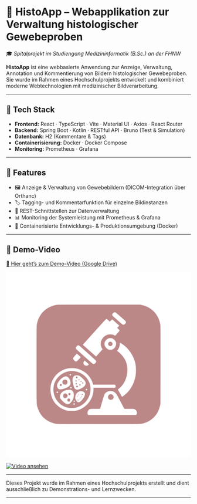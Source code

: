 # 🧬 HistoApp – Webapplikation zur Verwaltung histologischer Gewebeproben

🎓 *Spitalprojekt im Studiengang Medizininformatik (B.Sc.) an der FHNW*

**HistoApp** ist eine webbasierte Anwendung zur Anzeige, Verwaltung, Annotation und Kommentierung von Bildern histologischer Gewebeproben.  
Sie wurde im Rahmen eines Hochschulprojekts entwickelt und kombiniert moderne Webtechnologien mit medizinischer Bildverarbeitung.

---

## 🔧 Tech Stack

- **Frontend:** React · TypeScript · Vite · Material UI · Axios · React Router  
- **Backend:** Spring Boot · Kotlin · RESTful API · Bruno (Test & Simulation) 
- **Datenbank:** H2 (Kommentare & Tags)  
- **Containerisierung:** Docker · Docker Compose  
- **Monitoring:** Prometheus · Grafana

---

## 📌 Features

- 🖼️ Anzeige & Verwaltung von Gewebebildern (DICOM-Integration über Orthanc)  
- 🏷️ Tagging- und Kommentarfunktion für einzelne Bildinstanzen  
- 🔌 REST-Schnittstellen zur Datenverwaltung  
- 📊 Monitoring der Systemleistung mit Prometheus & Grafana  
- 🐳 Containerisierte Entwicklungs- & Produktionsumgebung (Docker)

---
## 🎥 Demo-Video

[🎥 Hier geht’s zum Demo-Video (Google Drive)](https://drive.google.com/file/d/1ck4kPS_QL9IJsGNLmrquxj2YifsK9PO0/view?usp=drive_link)

[![HistoApp Demo](my-histo-app\frontend\src\assets\LOGO.svg)](https://drive.google.com/file/d/1ck4kPS_QL9IJsGNLmrquxj2YifsK9PO0/view?usp=drive_link)

<p>
  <a href="https://drive.google.com/file/d/1ck4kPS_QL9IJsGNLmrquxj2YifsK9PO0/view?usp=drive_link" target="_blank">
    <img src="https://img.shields.io/badge/▶️%20Video-Demo-blue?style=for-the-badge" alt="Video ansehen">
  </a>
</p>

---

Dieses Projekt wurde im Rahmen eines Hochschulprojekts erstellt und dient ausschließlich zu Demonstrations- und Lernzwecken.



---